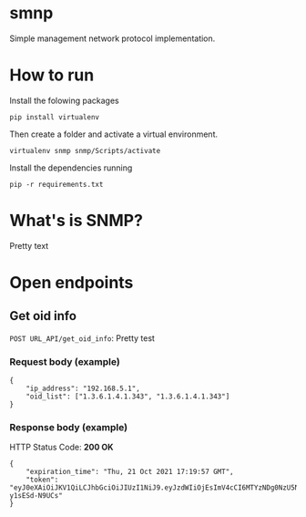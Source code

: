 # smnp
Simple management network protocol implementation.

# How to run

Install the folowing packages

```
pip install virtualenv
```


Then create a folder and activate a virtual environment.

```
virtualenv snmp snmp/Scripts/activate
```

Install the dependencies running

``` 
pip -r requirements.txt
```


# What's is SNMP?

Pretty text


# **Open endpoints**

## Get oid info


```POST URL_API/get_oid_info```: Pretty test

### **Request body (example)**
```
{
    "ip_address": "192.168.5.1",
    "oid_list": ["1.3.6.1.4.1.343", "1.3.6.1.4.1.343"]
}
```

### **Response body (example)**

HTTP Status Code: **200 OK**
```
{
    "expiration_time": "Thu, 21 Oct 2021 17:19:57 GMT",
    "token": "eyJ0eXAiOiJKV1QiLCJhbGciOiJIUzI1NiJ9.eyJzdWIiOjEsImV4cCI6MTYzNDg0NzU5Ny43MTc1NDd9.S6PP67fhJfUIoCf1OYj2dDGYZzHYxG-y1sESd-N9UCs"
}
```